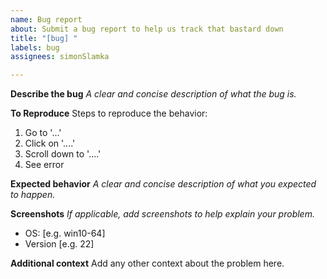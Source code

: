 ```yaml
---
name: Bug report
about: Submit a bug report to help us track that bastard down
title: "[bug] "
labels: bug
assignees: simonSlamka

---
```


**Describe the bug**
_A clear and concise description of what the bug is._

**To Reproduce**
Steps to reproduce the behavior:
1. Go to '...'
2. Click on '....'
3. Scroll down to '....'
4. See error

**Expected behavior**
_A clear and concise description of what you expected to happen._

**Screenshots**
_If applicable, add screenshots to help explain your problem._

 - OS: [e.g. win10-64]
 - Version [e.g. 22]

**Additional context**
Add any other context about the problem here.
